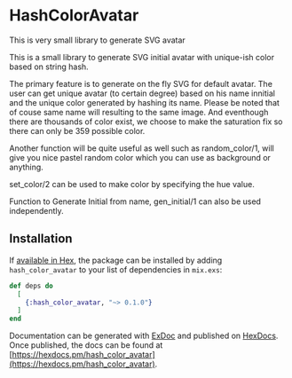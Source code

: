 # HashColorAvatar

This is very small library to generate SVG avatar


This is a small library to generate SVG initial avatar with unique-ish color based on string hash.

The primary feature is to generate on the fly SVG for default avatar. The user can get unique avatar (to certain degree) based on his name innitial and the unique color generated by hashing its name. Please be noted that of couse same name will resulting to the same image. And eventhough there are thousands of color exist, we choose to make the saturation fix so there can only be 359 possible color. 

Another function will be quite useful as well such as random_color/1, will give you nice pastel random color which you can use as background or anything.

set_color/2 can be used to make color by specifying the hue value. 

Function to Generate Initial from name, gen_initial/1 can also be used independently. 


## Installation

If [available in Hex](https://hex.pm/docs/publish), the package can be installed
by adding `hash_color_avatar` to your list of dependencies in `mix.exs`:

```elixir
def deps do
  [
    {:hash_color_avatar, "~> 0.1.0"}
  ]
end
```

Documentation can be generated with [ExDoc](https://github.com/elixir-lang/ex_doc)
and published on [HexDocs](https://hexdocs.pm). Once published, the docs can
be found at [https://hexdocs.pm/hash_color_avatar](https://hexdocs.pm/hash_color_avatar).

